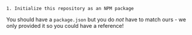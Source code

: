 ```
1. Initialize this repository as an NPM package
```

You should have a `package.json` but you do *not* have to match ours - we only provided it so you could have a reference!